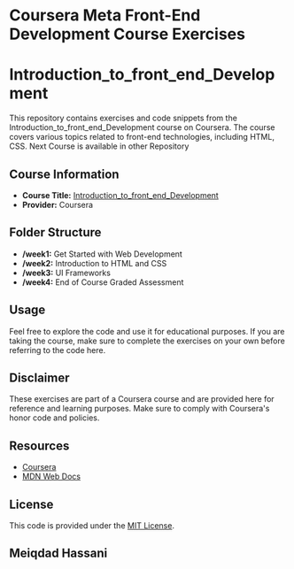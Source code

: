 # Coursera Meta Front-End Development Course Exercises
# Introduction_to_front_end_Development

This repository contains exercises and code snippets from the Introduction_to_front_end_Development course on Coursera. The course covers various topics related to front-end technologies, including HTML, CSS.
Next Course is available in other Repository 

## Course Information

- **Course Title:** [Introduction_to_front_end_Development](#) 
- **Provider:** Coursera

## Folder Structure

- **/week1:** Get Started with Web Development
- **/week2:** Introduction to HTML and CSS
- **/week3:** UI Frameworks
- **/week4:** End of Course Graded Assessment

## Usage

Feel free to explore the code and use it for educational purposes. If you are taking the course, make sure to complete the exercises on your own before referring to the code here.

## Disclaimer

These exercises are part of a Coursera course and are provided here for reference and learning purposes. Make sure to comply with Coursera's honor code and policies.

## Resources

- [Coursera](https://www.coursera.org/)
- [MDN Web Docs](https://developer.mozilla.org/)

## License

This code is provided under the [MIT License](LICENSE).
## Meiqdad Hassani
